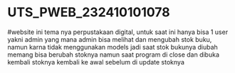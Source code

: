 # UTS_PWEB_232410101078
#website ini tema nya perpustakaan digital, untuk saat ini hanya bisa 1 user yakni admin yang mana admin bisa melihat dan mengubah stok buku, namun karna tidak menggunakan models jadi saat stok bukunya diubah memang bisa berubah stoknya namun saat program di close dan dibuka kembali stoknya kembali ke awal sebelum di update stoknya

